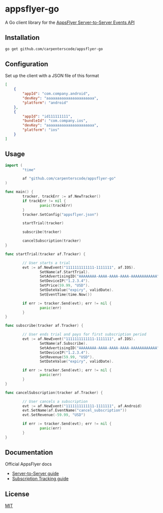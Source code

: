 # appsflyer-go

A Go client library for the [AppsFlyer Server-to-Server Events API](https://support.appsflyer.com/hc/en-us/articles/207034486-Server-to-Server-Events-API)

## Installation

```bash
go get github.com/carpenterscode/appsflyer-go
```

## Configuration

Set up the client with a JSON file of this format

```json
[
    {
        "appId": "com.company.android",
        "devKey": "aaaaaaaaaaaaaaaaaaaaaa",
        "platform": "android"
    },
    {
        "appId": "id111111111",
        "bundleId": "com.company.ios",
        "devKey": "aaaaaaaaaaaaaaaaaaaaaa",
        "platform": "ios"
    }
]
```

## Usage

```go
import (
        "time"

        af "github.com/carpenterscode/appsflyer-go"
)

func main() {
        tracker, trackErr := af.NewTracker()
        if trackErr != nil {
                panic(trackErr)
        }
        tracker.SetConfig("appsflyer.json")

        startTrial(tracker)

        subscribe(tracker)

        cancelSubscription(tracker)
}

func startTrial(tracker af.Tracker) {

        // User starts a trial
        evt := af.NewEvent("1111111111111-1111111", af.IOS).
                SetName(af.StartTrial).
                SetAdvertisingID("AAAAAAAA-AAAA-AAAA-AAAA-AAAAAAAAAAAA").
                SetDeviceIP("1.2.3.4").
                SetPrice(59.99, "USD").
                SetDateValue("expiry", validDate).
                SetEventTime(time.Now())

        if err := tracker.Send(evt); err != nil {
                panic(err)
        }
}

func subscribe(tracker af.Tracker) {

        // User ends trial and pays for first subscription period
        evt := af.NewEvent("1111111111111-1111111", af.IOS).
                SetName(af.Subscribe).
                SetAdvertisingID("AAAAAAAA-AAAA-AAAA-AAAA-AAAAAAAAAAAA").
                SetDeviceIP("1.2.3.4").
                SetRevenue(59.99, "USD").
                SetDateValue("expiry", validDate).

        if err := tracker.Send(evt); err != nil {
                panic(err)
        }
}

func cancelSubscription(tracker af.Tracker) {

        // User cancels a subscription
        evt := af.NewEvent("1111111111111-1111111", af.Android)
        evt.SetName(af.EventName("cancel_subscription"))
        evt.SetRevenue(-59.99, "USD")

        if err := tracker.Send(evt); err != nil {
                panic(err)
        }
}
```

## Documentation

Official AppsFlyer docs

-   [Server-to-Server guide](https://support.appsflyer.com/hc/en-us/articles/207034486-Server-to-Server-Events-API)
-   [Subscription Tracking guide](https://support.appsflyer.com/hc/en-us/articles/360001279189-Subscription-Tracking-Guide#ServertoServer)

## License

[MIT](LICENSE)
